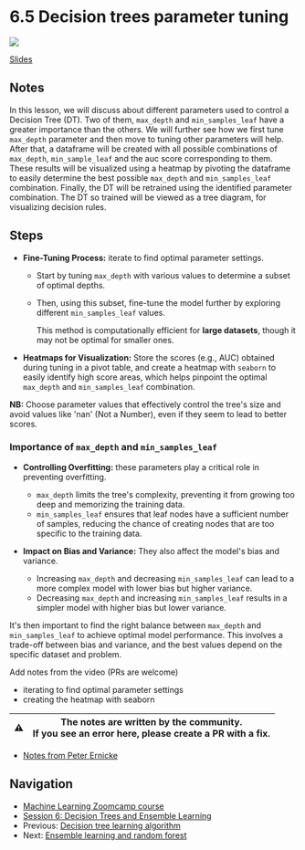 # 6.5 Decision trees parameter tuning

<a href="https://www.youtube.com/watch?v=XJaxwH50Qok&list=PL3MmuxUbc_hIhxl5Ji8t4O6lPAOpHaCLR"><img src="images/thumbnail-6-05.jpg"></a>

[Slides](https://www.slideshare.net/AlexeyGrigorev/ml-zoomcamp-6-decision-trees-and-ensemble-learning)

## Notes

In this lesson, we will discuss about different parameters used to control a Decision Tree (DT). Two of them, `max_depth` and `min_samples_leaf` have a greater importance than the others. We will further see how we first tune `max_depth` parameter and then move to tuning other parameters will help. After that, a dataframe will be created with all possible combinations of `max_depth`, `min_sample_leaf` and the auc score corresponding to them. These results will be visualized using a heatmap by pivoting the dataframe to easily determine the best possible `max_depth` and `min_samples_leaf` combination. Finally, the DT will be retrained using the identified parameter combination. The DT so trained will be viewed as a tree diagram, for visualizing decision rules.

## Steps

* **Fine-Tuning Process:** iterate to find optimal parameter settings.
  * Start by tuning `max_depth` with various values to determine a subset of optimal
depths.
  * Then, using this subset, fine-tune the model further by exploring different
`min_samples_leaf` values.

    This method is computationally efficient for **large datasets**, though it may not be optimal for smaller ones.

* **Heatmaps for Visualization:** Store the scores (e.g., AUC) obtained during tuning in a pivot table, and create a heatmap with `seaborn` to easily identify high score areas, which helps pinpoint the optimal `max_depth` and `min_samples_leaf` combination.

**NB:** Choose parameter values that effectively control the tree's size and avoid values like 'nan' (Not a Number), even if they seem to lead to better scores.

### Importance of  `max_depth` and `min_samples_leaf`

* **Controlling Overfitting:** these parameters play a critical role in preventing overfitting.
  * `max_depth` limits the tree's complexity, preventing it from growing too deep and memorizing the training data.
  * `min_samples_leaf` ensures that leaf nodes have a sufficient number of samples,
reducing the chance of creating nodes that are too specific to the training data.

* **Impact on Bias and Variance:** They also affect the model's bias and variance.
  * Increasing `max_depth` and decreasing `min_samples_leaf` can lead to a more complex model with lower bias but higher variance.
  * Decreasing `max_depth` and increasing `min_samples_leaf` results in a simpler model with higher bias but lower variance.

It's then important to find the right balance between `max_depth` and `min_samples_leaf` to achieve optimal model performance.
This involves a trade-off between bias and variance, and the best values depend on the specific dataset and problem.

Add notes from the video (PRs are welcome)

* iterating to find optimal parameter settings
* creating the heatmap with seaborn

|⚠️|The notes are written by the community.<br>If you see an error here, please create a PR with a fix.|
|---|:-:|

* [Notes from Peter Ernicke](https://knowmledge.com/2023/10/23/ml-zoomcamp-2023-decision-trees-and-ensemble-learning-part-8/)

## Navigation

* [Machine Learning Zoomcamp course](../)
* [Session 6: Decision Trees and Ensemble Learning](./)
* Previous: [Decision tree learning algorithm](04-decision-tree-learning.md)
* Next: [Ensemble learning and random forest](06-random-forest.md)
